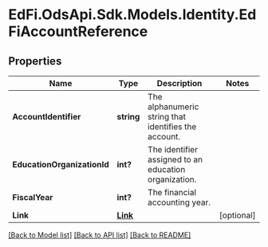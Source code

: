 # EdFi.OdsApi.Sdk.Models.Identity.EdFiAccountReference
## Properties

Name | Type | Description | Notes
------------ | ------------- | ------------- | -------------
**AccountIdentifier** | **string** | The alphanumeric string that identifies the account. | 
**EducationOrganizationId** | **int?** | The identifier assigned to an education organization. | 
**FiscalYear** | **int?** | The financial accounting year. | 
**Link** | [**Link**](Link.md) |  | [optional] 

[[Back to Model list]](../README.md#documentation-for-models) [[Back to API list]](../README.md#documentation-for-api-endpoints) [[Back to README]](../README.md)

